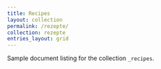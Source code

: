 ```yaml
---
title: Recipes
layout: collection
permalink: /rezepte/
collection: rezepte
entries_layout: grid
---
```


Sample document listing for the collection `_recipes`.
